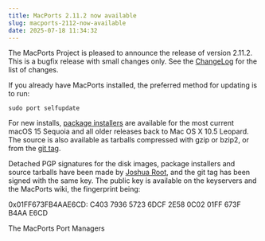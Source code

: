 ```yaml
---
title: MacPorts 2.11.2 now available
slug: macports-2112-now-available
date: 2025-07-18 11:34:32
---
```


The MacPorts Project is pleased to announce the release of version
2.11.2. This is a bugfix release with small changes only. See the
[ChangeLog][1] for the list of changes.

If you already have MacPorts installed, the preferred method for
updating is to run:

    sudo port selfupdate

For new installs, [package installers][2] are available for the most current
macOS 15 Sequoia and all older releases back to Mac OS X 10.5 Leopard. The
source is also available as tarballs compressed with gzip or bzip2, or from the
[git tag][3].

Detached PGP signatures for the disk images, package installers and
source tarballs have been made by [Joshua Root][4], and the git tag has
been signed with the same key. The public key is available on the
keyservers and the MacPorts wiki, the fingerprint being:

0x01FF673FB4AAE6CD: C403 7936 5723 6DCF 2E58  0C02 01FF 673F B4AA E6CD

The MacPorts Port Managers

[1]: <https://github.com/macports/macports-base/blob/release-2.11/ChangeLog>
[2]: <https://www.macports.org/install.php>
[3]: <https://github.com/macports/macports-base/releases/tag/v2.11.2>
[4]: <https://trac.macports.org/wiki/jmr>

